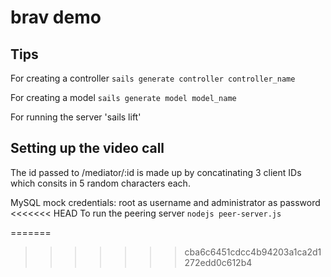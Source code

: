 # brav demo 

## Tips
  For creating a controller
  `sails generate controller controller_name`
  
  For creating a model
  `sails generate model model_name`
  
  For running the server
  'sails lift'
  
## Setting up the video call
The id passed to /mediator/:id is made up by concatinating 3 client IDs which consits in 5 random characters each.

 MySQL mock credentials: root as username and administrator as password
<<<<<<< HEAD
 To run the peering server 
 `nodejs peer-server.js`

=======
>>>>>>> cba6c6451cdcc4b94203a1ca2d1272edd0c612b4
